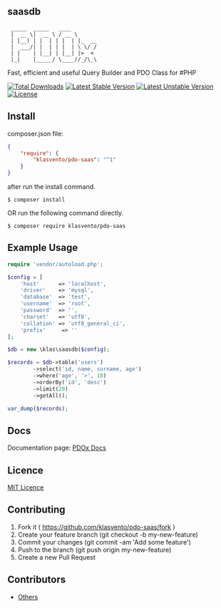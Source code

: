 ## saasdb
```
 _____  _____   ____       
 |  __ \|  __ \ / __ \      
 | |__) | |  | | |  | |_  __
 |  ___/| |  | | |  | \ \/ /
 | |    | |__| | |__| |>  <
 |_|    |_____/ \____//_/\_\
```
Fast, efficient and useful Query Builder and PDO Class for #PHP

[![Total Downloads](https://poser.pugx.org/klasvento/pdo-saas/d/total.svg)](https://packagist.org/packages/klasvento/pdo-saas)
[![Latest Stable Version](https://poser.pugx.org/klasvento/pdo-saas/v/stable.svg)](https://packagist.org/packages/klasvento/pdo-saas)
[![Latest Unstable Version](https://poser.pugx.org/klasvento/pdo-saas/v/unstable.svg)](https://packagist.org/packages/klasvento/pdo-saas)
[![License](https://poser.pugx.org/klasvento/pdo-saas/license.svg)](https://packagist.org/packages/klasvento/pdo-saas)

## Install

composer.json file:
```json
{
    "require": {
        "klasvento/pdo-saas": "^1"
    }
}
```
after run the install command.
```
$ composer install
```

OR run the following command directly.

```
$ composer require klasvento/pdo-saas
```

## Example Usage
```php
require 'vendor/autoload.php';

$config = [
	'host'		=> 'localhost',
	'driver'	=> 'mysql',
	'database'	=> 'test',
	'username'	=> 'root',
	'password'	=> '',
	'charset'	=> 'utf8',
	'collation'	=> 'utf8_general_ci',
	'prefix'	 => ''
];

$db = new \klas\saasdb($config);

$records = $db->table('users')
		->select('id, name, surname, age')
		->where('age', '>', 18)
		->orderBy('id', 'desc')
		->limit(20)
		->getAll();

var_dump($records);
```

## Docs
Documentation page: [PDOx Docs][doc-url]


## Licence
[MIT Licence][mit-url]

## Contributing

1. Fork it ( https://github.com/klasvento/pdo-saas/fork )
2. Create your feature branch (git checkout -b my-new-feature)
3. Commit your changes (git commit -am 'Add some feature')
4. Push to the branch (git push origin my-new-feature)
5. Create a new Pull Request

## Contributors

- [Others](https://github.com/klasvento/pdo-saas/graphs/contributors)

[mit-url]: http://opensource.org/licenses/MIT
[doc-url]: https://github.com/klasvento/pdo-saas/blob/master/DOCS.md

